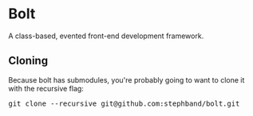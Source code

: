 <h1>Bolt</h1>

<p>A class-based, evented front-end development framework.</p>

<h2>Cloning</h2>

<p>Because bolt has submodules, you're probably going to want to clone it with the recursive flag:</p>

<pre>git clone --recursive git@github.com:stephband/bolt.git</pre>

<!--h2>Documentation</h2>

<p><a href="http://stephband.info/template">stephband.info/template</a></p-->